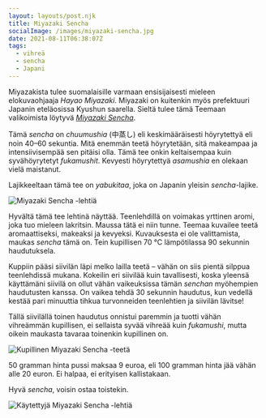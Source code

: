 ```yaml
---
layout: layouts/post.njk
title: Miyazaki Sencha
socialImage: /images/miyazaki-sencha.jpg
date: 2021-08-11T06:38:07Z
tags:
  - vihreä
  - sencha
  - Japani
---
```

Miyazakista tulee suomalaisille varmaan ensisijaisesti mieleen elokuvaohjaaja *Hayao Miyazaki*. Miyazaki on kuitenkin myös prefektuuri Japanin eteläosissa Kyushun saarella. Sieltä tulee tämä Teemaan valikoimista löytyvä *[Miyazaki Sencha](https://teemaa.fi/p37479/miyazaki-sencha)*.

Tämä *sencha* on *chuumushia* (中蒸し) eli keskimääräisesti höyrytettyä eli noin 40–60 sekuntia. Mitä enemmän teetä höyrytetään, sitä makeampaa ja intensiivisempää sen pitäisi olla. Tämä tee onkin keltaisempaa kuin syvähöyrytetyt *fukamushit*. Kevyesti höyrytettyä *asamushia* en olekaan vielä maistanut.

Lajikkeeltaan tämä tee on *yabukitaa*, joka on Japanin yleisin *sencha*-lajike.

![Miyazaki Sencha -lehtiä](/images/miyazaki-sencha.jpg)

Hyvältä tämä tee lehtinä näyttää. Teenlehdillä on voimakas yrttinen aromi, joka tuo mieleen lakritsin. Maussa tätä ei niin tunne. Teemaa kuvailee teetä aromaattiseksi, makeaksi ja kevyeksi. Kuvauksesta ei ole valittamista, maukas *sencha* tämä on. Tein kupillisen 70 °C lämpötilassa 90 sekunnin haudutuksela.

Kuppiin pääsi siivilän läpi melko lailla teetä – vähän on siis pientä silppua teenlehdissä mukana. Kokeilin eri siivilää kuin tavallisesti, koska yleensä käyttämäni siivilä on ollut vähän vaikeuksissa tämän *senchan* myöhempien haudutusten kanssa. On vaikea tehdä 30 sekunnin haudutus, kun vedellä kestää pari minuuttia tihkua turvonneiden teenlehtien ja siivilän lävitse!

Tällä siivilällä toinen haudutus onnistui paremmin ja tuotti vähän vihreämmän kupillisen, ei sellaista syvää vihreää kuin *fukamushi*, mutta oikein maukasta tavaraa toinenkin kupillinen on.

![Kupillinen Miyazaki Sencha -teetä](/images/miyazaki-sencha-kuppi.jpg)

50 gramman hinta pussi maksaa 9 euroa, eli 100 gramman hinta jää vähän alle 20 euron. Ei halpaa, ei erityisen kallistakaan.

Hyvä *sencha*, voisin ostaa toistekin.

![Käytettyjä Miyazaki Sencha -lehtiä](/images/miyazaki-sencha-lehdet.jpg)